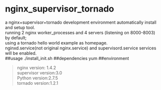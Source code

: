 nginx_supervisor_tornado
========================
a nginx+supervisor+tornado development environment automatically install and setup tool.<br>
running 2 nginx worker_processes and 4 servers (listening on 8000-8003)  by default;<br>
using a tornado hello world example as homepage.<br>
nginxd.service(not original nginx.service) and supervisord.service services will be enabled.<br>
##usage
	./install_init.sh
##dependencies
	yum 
##environment
  >nginx version: 1.4.2<br>
  >supervisor version:3.0<br>
  >Python version:2.7.5<br>
  >tornado version:1.2.1<br>
